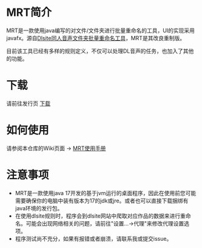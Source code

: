 # MRT简介

  MRT是一款使用java编写的对文件/文件夹进行批量重命名的工具，UI的实现采用javafx。源自<a href="https://github.com/LunarConcerto/AutoRenameToolForDoujinOnsei">Dlsite同人音声文件夹批量重命名工具</a>，MRT是其改良重制版。
  
  目前该工具已经有多样的规则定义，不仅可以处理DL音声的任务，也加入了其他的功能。
  
# 下载

   请前往发行页 <a href="https://github.com/LunarConcerto/MRT/releases">下载</a>
   
# 如何使用

   请参阅本仓库的Wiki页面 -> <a href="https://github.com/LunarConcerto/MRT/wiki/MRT%E4%BD%BF%E7%94%A8%E6%89%8B%E5%86%8C">MRT使用手册</a>

# 注意事项

+ MRT是一款使用java 17开发的基于jvm运行的桌面程序，因此在使用前您可能需要确保你的电脑中装有版本为17的jdk或jre。或者也可以直接下载捆绑有java环境的发行包。
+ 在使用dlsite规则时，程序会到dlsite网站中爬取对应作品的数据来进行重命名。可能会出现网络相关的问题，请前往"设置...->代理"来修改代理设置选项。
+ 程序测试尚不充分，如果有报错或者崩溃，请联系我或提交issue。

